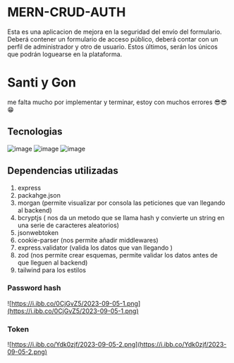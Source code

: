 # MERN-CRUD-AUTH
Esta es una aplicacion  de mejora en la seguridad del envío del formulario. Deberá contener un formulario de acceso público, deberá contar con un perfil de administrador y otro de usuario. Estos últimos, serán los únicos que podrán loguearse en la plataforma. 

# Santi y Gon
me falta mucho por implementar y terminar, estoy con muchos errores 😎😎😁

## Tecnologias
![image](https://github.com/Erikalinares/MERN-CRUD-AUTH/assets/129747309/5d6a70b4-1cd4-4137-872d-a272a0b6c4c5) ![image](https://github.com/Erikalinares/MERN-CRUD-AUTH/assets/129747309/2904c118-9c2c-4257-9b8c-77142ef36225)   ![image](https://github.com/Erikalinares/MERN-CRUD-AUTH/assets/129747309/dddec072-222c-4439-8033-ddc55932af35)



  
## Dependencias utilizadas 
1. express
2. packahge.json
3. morgan (permite visualizar por consola  las peticiones que van llegando al backend)
4. bcryptjs ( nos da un metodo que se llama hash y convierte un string en una serie de caracteres aleatorios)
5. jsonwebtoken 
6. cookie-parser (nos permite añadir middlewares)
7. express.validator (valida los datos que van llegando )
8. zod (nos permite crear esquemas, permite validar los datos antes de que lleguen al backend)
9. tailwind para los estilos



### Password hash    
![https://i.ibb.co/0CjGvZ5/2023-09-05-1.png](https://i.ibb.co/0CjGvZ5/2023-09-05-1.png)

### Token
![https://i.ibb.co/Ydk0zjf/2023-09-05-2.png](https://i.ibb.co/Ydk0zjf/2023-09-05-2.png)


   


